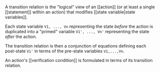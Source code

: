 A transition relation is the "logical" view of an [[action]] (or at least a single [[statement]] within an action) that modifies [[state variable|state variables]].

Each state variable `V1, ..., Vn` representing the state *before* the action is duplicated into a "primed" variable `V1', ..., Vn'` representing the state *after* the action.

The transition relation is then a conjunction of equations defining each post-state `Vi'` in terms of the pre-state variables `V1,...,Vn`.

An action's [[verification condition]] is formulated in terms of its transition relation.